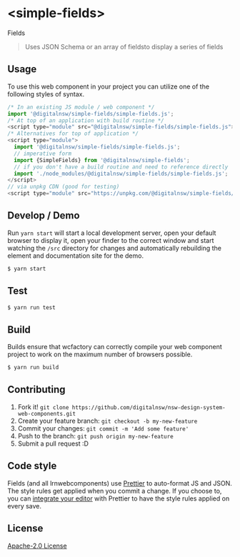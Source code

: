 # &lt;simple-fields&gt;

Fields
> Uses JSON Schema or an array of fieldsto display a series of fields

## Usage
To use this web component in your project you can utilize one of the following styles of syntax.

```js
/* In an existing JS module / web component */
import '@digitalnsw/simple-fields/simple-fields.js';
/* At top of an application with build routine */
<script type="module" src="@digitalnsw/simple-fields/simple-fields.js"></script>
/* Alternatives for top of application */
<script type="module">
  import '@digitalnsw/simple-fields/simple-fields.js';
  // imperative form
  import {SimpleFields} from '@digitalnsw/simple-fields';
  // if you don't have a build routine and need to reference directly
  import './node_modules/@digitalnsw/simple-fields/simple-fields.js';
</script>
// via unpkg CDN (good for testing)
<script type="module" src="https://unpkg.com/@digitalnsw/simple-fields/simple-fields.js"></script>
```

## Develop / Demo
Run `yarn start` will start a local development server, open your default browser to display it, open your finder to the correct window and start watching the `/src` directory for changes and automatically rebuilding the element and documentation site for the demo.
```bash
$ yarn start
```

## Test

```bash
$ yarn run test
```

## Build
Builds ensure that wcfactory can correctly compile your web component project to
work on the maximum number of browsers possible.
```bash
$ yarn run build
```

## Contributing

1. Fork it! `git clone https://github.com/digitalnsw/nsw-design-system-web-components.git`
2. Create your feature branch: `git checkout -b my-new-feature`
3. Commit your changes: `git commit -m 'Add some feature'`
4. Push to the branch: `git push origin my-new-feature`
5. Submit a pull request :D

## Code style

Fields (and all lrnwebcomponents) use [Prettier][prettier] to auto-format JS and JSON.  The style rules get applied when you commit a change.  If you choose to, you can [integrate your editor][prettier-ed] with Prettier to have the style rules applied on every save.

[prettier]: https://github.com/prettier/prettier/
[prettier-ed]: https://github.com/prettier/prettier/#editor-integration
[polyserve]: https://github.com/Polymer/polyserve
[web-component-tester]: https://github.com/Polymer/web-component-tester

## License
[Apache-2.0 License](http://opensource.org/licenses/Apache-2.0)
